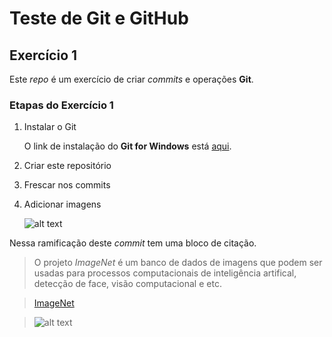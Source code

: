 # Teste de Git e GitHub
## Exercício 1

Este _repo_ é um exercício de criar _commits_ e operações **Git**.

### Etapas do Exercício 1
1. Instalar o Git

   O link de instalação do **Git for Windows** está [aqui](https://git-scm.com/book/en/v2/Getting-Started-Installing-Git).
 
2. Criar este repositório
3. Frescar nos commits 
4. Adicionar imagens

   ![alt text][foto1] 

Nessa ramificação deste *commit* tem uma bloco de citação.

> O projeto *ImageNet* é um banco de dados de imagens que podem ser usadas para processos computacionais de inteligência artifical, detecção de face, visão computacional e etc.

>[ImageNet](http://image-net.org)

>![alt text][foto2] 

[foto1]: http://farm1.static.flickr.com/115/308963480_493868c3c0.jpg "Um lugar da foto"
[foto2]: http://farm4.static.flickr.com/3452/3279162929_0365e5295a.jpg "O piano no estúdio"

